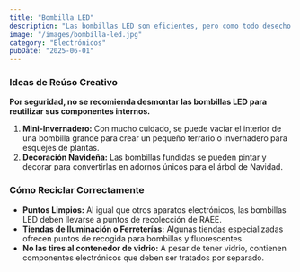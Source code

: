 ```yaml
---
title: "Bombilla LED"
description: "Las bombillas LED son eficientes, pero como todo desecho electrónico, requieren una gestión especial al final de su vida útil."
image: "/images/bombilla-led.jpg"
category: "Electrónicos"
pubDate: "2025-06-01"
---
```


### Ideas de Reúso Creativo

**Por seguridad, no se recomienda desmontar las bombillas LED para reutilizar sus componentes internos.**

1.  **Mini-Invernadero:** Con mucho cuidado, se puede vaciar el interior de una bombilla grande para crear un pequeño terrario o invernadero para esquejes de plantas.
2.  **Decoración Navideña:** Las bombillas fundidas se pueden pintar y decorar para convertirlas en adornos únicos para el árbol de Navidad.

### Cómo Reciclar Correctamente

-   **Puntos Limpios:** Al igual que otros aparatos electrónicos, las bombillas LED deben llevarse a puntos de recolección de RAEE.
-   **Tiendas de Iluminación o Ferreterías:** Algunas tiendas especializadas ofrecen puntos de recogida para bombillas y fluorescentes.
-   **No las tires al contenedor de vidrio:** A pesar de tener vidrio, contienen componentes electrónicos que deben ser tratados por separado.
